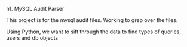 h1. MySQL Audit Parser

This project is for the mysql audit files. Working to grep over the files.

Using Python, we want to sift through the data to find  types of queries, users and db objects
